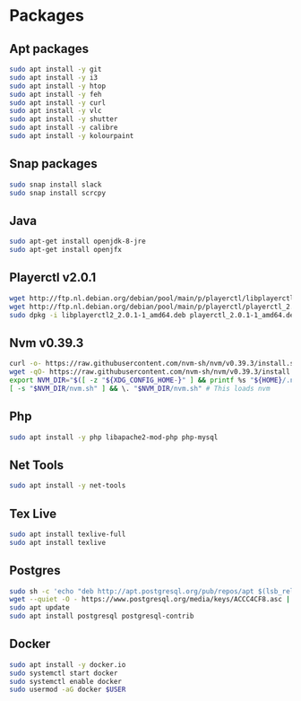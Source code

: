 # Packages

## Apt packages

```bash
sudo apt install -y git
sudo apt install -y i3
sudo apt install -y htop
sudo apt install -y feh
sudo apt install -y curl
sudo apt install -y vlc
sudo apt install -y shutter
sudo apt install -y calibre
sudo apt install -y kolourpaint
```

## Snap packages

```bash
sudo snap install slack
sudo snap install scrcpy
```

## Java

```bash
sudo apt-get install openjdk-8-jre
sudo apt-get install openjfx
```

## Playerctl v2.0.1

```bash
wget http://ftp.nl.debian.org/debian/pool/main/p/playerctl/libplayerctl2_2.0.1-1_amd64.deb
wget http://ftp.nl.debian.org/debian/pool/main/p/playerctl/playerctl_2.0.1-1_amd64.deb
sudo dpkg -i libplayerctl2_2.0.1-1_amd64.deb playerctl_2.0.1-1_amd64.deb
```

## Nvm v0.39.3

```bash
curl -o- https://raw.githubusercontent.com/nvm-sh/nvm/v0.39.3/install.sh | bash
wget -qO- https://raw.githubusercontent.com/nvm-sh/nvm/v0.39.3/install.sh | bash
export NVM_DIR="$([ -z "${XDG_CONFIG_HOME-}" ] && printf %s "${HOME}/.nvm" || printf %s "${XDG_CONFIG_HOME}/nvm")"
[ -s "$NVM_DIR/nvm.sh" ] && \. "$NVM_DIR/nvm.sh" # This loads nvm
```

## Php

```bash
sudo apt install -y php libapache2-mod-php php-mysql
```

## Net Tools

```bash
sudo apt install -y net-tools
```

## Tex Live

```bash
sudo apt install texlive-full
sudo apt install texlive
```

## Postgres

```bash
sudo sh -c 'echo "deb http://apt.postgresql.org/pub/repos/apt $(lsb_release -cs)-pgdg main" > /etc/apt/sources.list.d/pgdg.list'
wget --quiet -O - https://www.postgresql.org/media/keys/ACCC4CF8.asc | sudo apt-key add -
sudo apt update
sudo apt install postgresql postgresql-contrib
```

## Docker

```bash
sudo apt install -y docker.io
sudo systemctl start docker
sudo systemctl enable docker
sudo usermod -aG docker $USER
```
